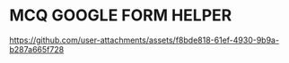 # MCQ GOOGLE FORM HELPER
 
https://github.com/user-attachments/assets/f8bde818-61ef-4930-9b9a-b287a665f728

